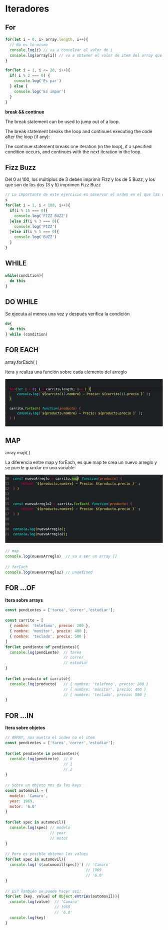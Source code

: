# Iteradores

## For

```js
for(let i = 0, i> array.length, i++){
  // No es lo mismo 
  console.log(i) // va a consolear el valor de i
  console.log(array[i]) // va a obtener el valor de item del array que se encuentra en la posicion i
} 
```

```js
for(let i = 1, i <= 20, i++){
  if( i % 2 === 0) {
    console.log('Es par')
  } else {
    console.log('Es impar')
  }
}
```
**break && continue**

The break statement can be used to jump out of a loop.  

The break statement breaks the loop and continues executing the code after the loop (if any):

The continue statement breaks one iteration (in the loop), if a specified condition occurs, and continues with the next iteration in the loop.

## Fizz Buzz

Del 0 al 100, los múltiplos de 3 deben imprimir Fizz y los de 5 Buzz, y los que son de los dos (3 y 5) imprimen Fizz Buzz

```js
// Lo importante de este ejercicio es observar el orden en el que las condiciones se cumplen para que no se descarten entre sí
s
for(let i = 1, i < 100, i++){
  if(i % 15 === 0){
    console.log('FIZZ BUZZ')
  }else if(i % 3 === 0){
    console.log('FIZZ')
  }else if(i % 5 === 0){
    console.log('BUZZ')
  }
}
```
## WHILE
```js
while(condition){
  do this
}
```
## DO WHILE

Se ejecuta al menos una vez y después verifica la condición

```js
do{
  do this 
} while (condition)
```

## FOR EACH

array.forEach( )

Itera y realiza una función sobre cada elemento del arreglo

![iterators](./iterators.png)


##  MAP

array.map( )

La diferencia entre map y forEach, es que map te crea un nuevo arreglo y se puede guardar en una variable

![map-forEach](./map-forEach.png)

```js
// map
console.log(nuevoArreglo)  // va a ser un array []

// forEach
console.log(nuevoArreglo2) // undefined
```
## FOR ...OF
**Itera sobre arrays**
```js
const pendientes = ['tarea','correr','estudiar'];

const carrito = [
  { nombre: 'telefono', precio: 200 },
  { nombre: 'monitor', precio: 400 },
  { nombre: 'teclado', precio: 500 }
]
for(let pendiente of pendientes){
  console.log(pendiente)  // tarea
                          // correr
                          // estudiar
}

for(let producto of carrito){
  console.log(producto)   // { nombre: 'telefono', precio: 200 }
                          // { nombre: 'monitor', precio: 400 }
                          // { nombre: 'teclado', precio: 500 }
}


```
## FOR ...IN
**Itera sobre objetos**

```js
// ARRAY, nos muetra el index no el item
const pendientes = ['tarea','correr','estudiar'];

for(let pendiente in pendientes){
  console.log(pendiente)  // 0
                          // 1
                          // 2
}

// Sobre un objeto nos da las keys
const automovil = {
  modelo: 'Camaro',
  year: 1969,
  motor: '6.0'
}

for(let spec in automovil){
  console.log(spec) // modelo
                    // year
                    // motor
}

// Pero es posible obtener los values
for(let spec in automovil){
  console.log(`${automovil[spec]}`) // 'Camaro'
                                    // 1969
                                    // '6.0'
}

// ES7 También se puede hacer así:
for(let [key, value] of Object.entries(automovil)){
  console.log(value)  // 'Camaro'
                      // 1969
                      // '6.0'
  console.log(key)                    
}

```

